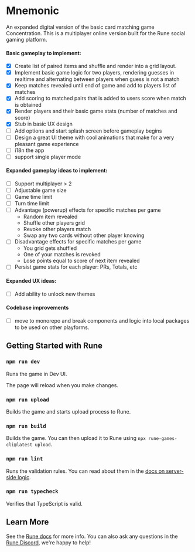 # Mnemonic

An expanded digital version of the basic card matching game Concentration. This is a multiplayer online version built for the Rune social gaming platform.

#### Basic gameplay to implement:

- [x] Create list of paired items and shuffle and render into a grid layout.
- [x] Implement basic game logic for two players, rendering guesses in realtime and alternating between players when guess is not a match
- [x] Keep matches revealed until end of game and add to players list of matches
- [x] Add scoring to matched pairs that is added to users score when match is obtained
- [x] Render players and their basic game stats (number of matches and score)
- [x] Stub in basic UX design
- [ ] Add options and start splash screen before gameplay begins
- [ ] Design a great UI theme with cool animations that make for a very pleasant game experience
- [ ] i18n the app
- [ ] support single player mode

#### Expanded gameplay ideas to implement:

- [ ] Support multiplayer > 2
- [ ] Adjustable game size
- [ ] Game time limit
- [ ] Turn time limit
- [ ] Advantage (powerup) effects for specific matches per game
  - Random item revealed
  - Shuffle other players grid
  - Revoke other players match
  - Swap any two cards without other player knowing
- [ ] Disadvantage effects for specific matches per game
  - You grid gets shuffled
  - One of your matches is revoked
  - Lose points equal to score of next item revealed
- [ ] Persist game stats for each player: PRs, Totals, etc

#### Expanded UX ideas:

- [ ] Add ability to unlock new themes

#### Codebase improvements

- [ ] move to monorepo and break components and logic into local packages to be used on other playforms.

## Getting Started with Rune

### `npm run dev`

Runs the game in Dev UI.

The page will reload when you make changes.

### `npm run upload`

Builds the game and starts upload process to Rune.

### `npm run build`

Builds the game. You can then upload it to Rune using `npx rune-games-cli@latest upload`.

### `npm run lint`

Runs the validation rules. You can read about them in the [docs on server-side logic](https://developers.rune.ai/docs/advanced/server-side-logic).

### `npm run typecheck`

Verifies that TypeScript is valid.

## Learn More

See the [Rune docs](https://developers.rune.ai/docs/quick-start) for more info. You can also ask any questions in the [Rune Discord](https://discord.gg/rune-devs), we're happy to help!
